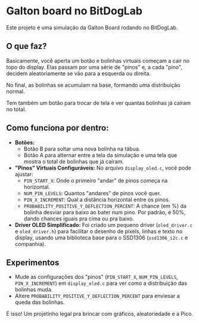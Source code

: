 # Galton board no BitDogLab

Este projeto é uma simulação da Galton Board rodando no BitDogLab.

## O que faz?

Basicamente, você aperta um botão e bolinhas virtuais começam a cair no topo do display. Elas passam por uma série de "pinos" e, a cada "pino", decidem aleatoriamente se vão para a esquerda ou direita.

No final, as bolinhas se acumulam na base, formando  uma distribuição normal.

Tem também um botão para trocar de tela e ver quantas bolinhas já caíram no total.

## Como funciona por dentro:
* **Botões:**
    * Botão B para soltar uma nova bolinha na tábua.
    * Botão A para alternar entre a tela da simulação e uma tela que mostra o total de bolinhas que já caíram.
* **"Pinos" Virtuais Configuráveis:** No arquivo `display_oled.c`, você pode ajustar:
    * `PIN_START_X`: Onde o primeiro "andar" de pinos começa na horizontal.
    * `NUM_PIN_LEVELS`: Quantos "andares" de pinos você quer.
    * `PIN_X_INCREMENT`: Qual a distância horizontal entre os pinos.
    * `PROBABILITY_POSITIVE_Y_DEFLECTION_PERCENT`: A chance (em %) da bolinha desviar para baixo ao bater num pino. Por padrão, é 50%, dando chances iguais pra cima ou pra baixo.
* **Driver OLED Simplificado:** Foi criado um pequeno driver (`oled_driver.c` e `oled_driver.h`) para facilitar o desenho de pixels, linhas e texto no display, usando uma biblioteca base para o SSD1306 (`ssd1306_i2c.c` e companhia).

## Experimentos

* Mude as configurações dos "pinos" (`PIN_START_X`, `NUM_PIN_LEVELS`, `PIN_X_INCREMENT`) em `display_oled.c` para ver como a distribuição das bolinhas muda.
* Altere `PROBABILITY_POSITIVE_Y_DEFLECTION_PERCENT` para enviesar a queda das bolinhas.

É isso! Um projetinho legal pra brincar com gráficos, aleatoriedade e a Pico.
